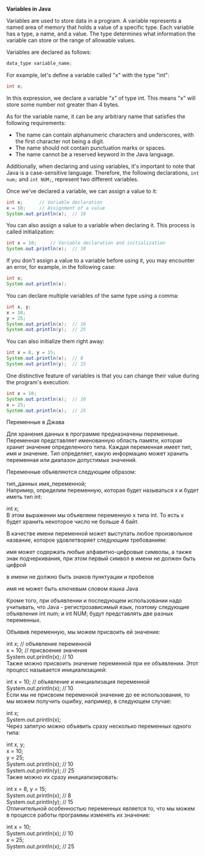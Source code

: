 
**Variables in Java**

Variables are used to store data in a program. A variable represents a named area of memory that holds a value of a specific type. Each variable has a type, a name, and a value. The type determines what information the variable can store or the range of allowable values.

Variables are declared as follows:

```java
data_type variable_name;
```

For example, let's define a variable called "x" with the type "int":

```java
int x;
```

In this expression, we declare a variable "x" of type int. This means "x" will store some number not greater than 4 bytes.

As for the variable name, it can be any arbitrary name that satisfies the following requirements:

- The name can contain alphanumeric characters and underscores, with the first character not being a digit.
- The name should not contain punctuation marks or spaces.
- The name cannot be a reserved keyword in the Java language.

Additionally, when declaring and using variables, it's important to note that Java is a case-sensitive language. Therefore, the following declarations, `int num;` and `int NUM;`, represent two different variables.

Once we've declared a variable, we can assign a value to it:

```java
int x;      // Variable declaration
x = 10;     // Assignment of a value
System.out.println(x);  // 10
```

You can also assign a value to a variable when declaring it. This process is called initialization:

```java
int x = 10;     // Variable declaration and initialization
System.out.println(x);  // 10
```

If you don't assign a value to a variable before using it, you may encounter an error, for example, in the following case:

```java
int x;
System.out.println(x);
```

You can declare multiple variables of the same type using a comma:

```java
int x, y;
x = 10;
y = 25;
System.out.println(x);  // 10
System.out.println(y);  // 25
```

You can also initialize them right away:

```java
int x = 8, y = 15;
System.out.println(x);  // 8
System.out.println(y);  // 15
```

One distinctive feature of variables is that you can change their value during the program's execution:

```java
int x = 10;
System.out.println(x);  // 10
x = 25;
System.out.println(x);  // 25
```




Переменные в Джава  
  

Для хранения данных в программе предназначены переменные. Переменная представляет именованную область памяти, которая хранит значение определенного типа. Каждая переменная имеет тип, имя и значение. Тип определяет, какую информацию может хранить переменная или диапазон допустимых значений.

Переменные объявляются следующим образом:  


тип_данных имя_переменной;  
Например, определим переменную, которая будет называться x и будет иметь тип int:  


int x;  
В этом выражении мы объявляем переменную x типа int. То есть x будет хранить некоторое число не больше 4 байт.

В качестве имени переменной может выступать любое произвольное название, которое удовлетворяет следующим требованиям:

имя может содержать любые алфавитно-цифровые символы, а также знак подчеркивания, при этом первый символ в имени не должен быть цифрой

в имени не должно быть знаков пунктуации и пробелов

имя не может быть ключевым словом языка Java

Кроме того, при объявлении и последующем использовании надо учитывать, что Java - регистрозависимый язык, поэтому следующие объявления int num; и int NUM; будут представлять две разных переменных.

Объявив переменную, мы можем присвоить ей значение:  




int x;      // объявление переменной  
x = 10;     // присвоение значения  
System.out.println(x);  // 10  
Также можно присвоить значение переменной при ее объявлении. Этот процесс называется инициализацией:  



int x = 10;     // объявление и инициализация переменной  
System.out.println(x);  // 10  
Если мы не присвоим переменной значение до ее использования, то мы можем получить ошибку, например, в следующем случае:
  

int x;  
System.out.println(x);  
Через запятую можно объявить сразу несколько переменных одного типа:  


int x, y;  
x = 10;  
y = 25;  
System.out.println(x);  // 10  
System.out.println(y);  // 25  
Также можно их сразу инициализировать:  


int x = 8, y = 15;  
System.out.println(x);  // 8  
System.out.println(y);  // 15  
Отличительной особенностью переменных является то, что мы можем в процессе работы программы изменять их значение:  


int x = 10;  
System.out.println(x);  // 10  
x = 25;  
System.out.println(x);  // 25  